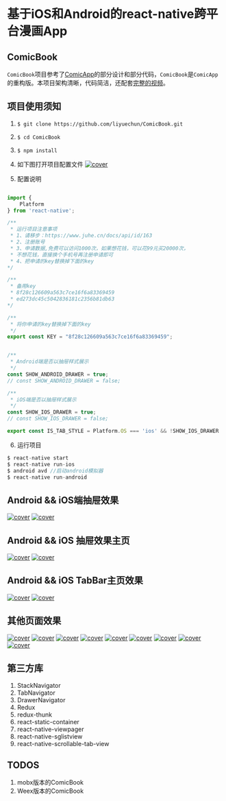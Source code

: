 # 基于iOS和Android的react-native跨平台漫画App

## ComicBook
`ComicBook`项目参考了[ComicApp](https://github.com/mobxjs/mobx)的部分设计和部分代码，`ComicBook`是`ComicApp`的重构版。本项目架构清晰，代码简洁，还配套[完整的视频](http://www.kongyixueyuan.com/course/3528)。

## 项目使用须知
1. `$ git clone https://github.com/liyuechun/ComicBook.git`
2. `$ cd ComicBook`
3. `$ npm install`
4. 如下图打开项目配置文件
[![cover](http://oo92kgesj.bkt.clouddn.com/config_path.png)](http://oo92kgesj.bkt.clouddn.com/config_path.png)

5. 配置说明

```js

import {  
    Platform
} from 'react-native';

/**
 * 运行项目注意事项
 * 1、请移步：https://www.juhe.cn/docs/api/id/163
 * 2、注册账号
 * 3、申请数据,免费可以访问1000次，如果想花钱，可以花99元买20000次，
 * 不想花钱，直接换个手机号再注册申请即可
 * 4、把申请的key替换掉下面的key
*/

/**
 * 备用key
 * 8f28c126609a563c7ce16f6a83369459
 * ed273dc45c5042836181c2356b81db63
*/

/**
 * 将你申请的key替换掉下面的key
 */
export const KEY = "8f28c126609a563c7ce16f6a83369459";


/**
 * Android端是否以抽屉样式展示
 */
const SHOW_ANDROID_DRAWER = true;
// const SHOW_ANDROID_DRAWER = false;

/**
 * iOS端是否以抽屉样式展示
 */
const SHOW_IOS_DRAWER = true;
// const SHOW_IOS_DRAWER = false;

export const IS_TAB_STYLE = Platform.OS === 'ios' && !SHOW_IOS_DRAWER || Platform.OS !== 'ios' && ! SHOW_ANDROID_DRAWER;

```

6. 运行项目

```js
$ react-native start
$ react-native run-ios
$ android avd //启动android模拟器
$ react-native run-android
```


## Android && iOS端抽屉效果

[![cover](http://oo92kgesj.bkt.clouddn.com/android_drawer.png)](http://oo92kgesj.bkt.clouddn.com/android_drawer.png)
[![cover](http://oo92kgesj.bkt.clouddn.com/ios_drawer.png)](http://oo92kgesj.bkt.clouddn.com/ios_drawer.png)

## Android && iOS 抽屉效果主页
[![cover](http://oo92kgesj.bkt.clouddn.com/android_drawer_zhuye.png)](http://oo92kgesj.bkt.clouddn.com/android_drawer_zhuye.png)
[![cover](http://oo92kgesj.bkt.clouddn.com/ios_drawer_zhuye.png)](http://oo92kgesj.bkt.clouddn.com/ios_drawer_zhuye.png)


## Android && iOS TabBar主页效果
[![cover](http://oo92kgesj.bkt.clouddn.com/android_drawer.png)](http://oo92kgesj.bkt.clouddn.com/android_drawer.png)
[![cover](http://oo92kgesj.bkt.clouddn.com/tabbar_ios_zhuye.png)](http://oo92kgesj.bkt.clouddn.com/tabbar_ios_zhuye.png)


## 其他页面效果
[![cover](http://oo92kgesj.bkt.clouddn.com/0001.png)](http://oo92kgesj.bkt.clouddn.com/0001.png)
[![cover](http://oo92kgesj.bkt.clouddn.com/0002.png)](http://oo92kgesj.bkt.clouddn.com/0002.png)
[![cover](http://oo92kgesj.bkt.clouddn.com/0003.png)](http://oo92kgesj.bkt.clouddn.com/0003.png)
[![cover](http://oo92kgesj.bkt.clouddn.com/0004.png)](http://oo92kgesj.bkt.clouddn.com/0004.png)
[![cover](http://oo92kgesj.bkt.clouddn.com/0005.png)](http://oo92kgesj.bkt.clouddn.com/0005.png)
[![cover](http://oo92kgesj.bkt.clouddn.com/0006.png)](http://oo92kgesj.bkt.clouddn.com/0006.png)
[![cover](http://oo92kgesj.bkt.clouddn.com/0007.png)](http://oo92kgesj.bkt.clouddn.com/0007.png)
[![cover](http://oo92kgesj.bkt.clouddn.com/0008.png)](http://oo92kgesj.bkt.clouddn.com/0008.png)
[![cover](http://oo92kgesj.bkt.clouddn.com/0009.png)](http://oo92kgesj.bkt.clouddn.com/0009.png)


## 第三方库

1. StackNavigator
2. TabNavigator
3. DrawerNavigator
4. Redux
5. redux-thunk
6. react-static-container
7. react-native-viewpager
8. react-native-sglistview
9. react-native-scrollable-tab-view


## TODOS

1. mobx版本的ComicBook
2. Weex版本的ComicBook

